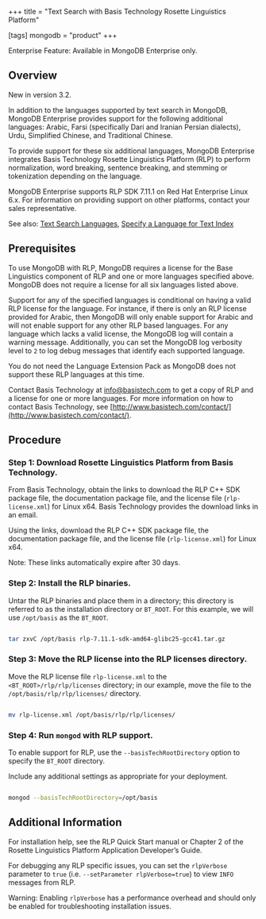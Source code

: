 +++
title = "Text Search with Basis Technology Rosette Linguistics Platform"

[tags]
mongodb = "product"
+++

Enterprise Feature: Available in MongoDB Enterprise only.


## Overview

New in version 3.2.

In addition to the languages supported by text search in MongoDB,
MongoDB Enterprise provides support for the following additional
languages: Arabic, Farsi (specifically Dari and Iranian Persian
dialects), Urdu, Simplified Chinese, and Traditional Chinese.

To provide support for these six additional languages, MongoDB
Enterprise integrates Basis Technology Rosette Linguistics Platform
(RLP) to perform normalization, word breaking, sentence breaking, and
stemming or tokenization depending on the language.

MongoDB Enterprise supports RLP SDK 7.11.1 on Red Hat Enterprise Linux
6.x. For information on providing support on other platforms, contact
your sales representative.

See also: [Text Search Languages](#), [Specify a Language for Text Index](#) 


## Prerequisites

To use MongoDB with RLP, MongoDB requires a license for the Base
Linguistics component of RLP and one or more languages specified above.
MongoDB does not require a license for all six languages listed above.

Support for any of the specified languages is conditional on having a
valid RLP license for the language. For instance, if there is only an
RLP license provided for Arabic, then MongoDB will only enable support
for Arabic and will not enable support for any other RLP based
languages. For any language which lacks a valid license, the MongoDB
log will contain a warning message. Additionally, you can set the
MongoDB log verbosity level to ``2`` to log debug messages that
identify each supported language.

You do not need the Language Extension Pack as MongoDB does not support
these RLP languages at this time.

Contact Basis Technology at [info@basistech.com](mailto:info@basistech.com) to get a copy of RLP and
a license for one or more languages. For more information on how
to contact Basis Technology, see [http://www.basistech.com/contact/](http://www.basistech.com/contact/).


## Procedure


### Step 1: Download Rosette Linguistics Platform from Basis Technology.

From Basis Technology, obtain the links to download the RLP C++ SDK
package file, the documentation package file, and the license file
(``rlp-license.xml``) for Linux x64. Basis Technology provides the
download links in an email.

Using the links, download the RLP C++ SDK package file, the
documentation package file, and the license file
(``rlp-license.xml``) for Linux x64.

Note: These links automatically expire after 30 days. 


### Step 2: Install the RLP binaries.

Untar the RLP binaries and place them in a directory; this directory
is referred to as the installation directory or ``BT_ROOT``. For this
example, we will use ``/opt/basis`` as the ``BT_ROOT``.

```sh

tar zxvC /opt/basis rlp-7.11.1-sdk-amd64-glibc25-gcc41.tar.gz

```


### Step 3: Move the RLP license into the RLP licenses directory.

Move the RLP license file ``rlp-license.xml`` to the
``<BT_ROOT>/rlp/rlp/licenses`` directory; in our example, move the
file to the ``/opt/basis/rlp/rlp/licenses/`` directory.

```sh

mv rlp-license.xml /opt/basis/rlp/rlp/licenses/

```


### Step 4: Run ``mongod`` with RLP support.

To enable support for RLP, use the ``--basisTechRootDirectory``
option to specify the ``BT_ROOT`` directory.

Include any additional settings as appropriate for your deployment.

```sh

mongod --basisTechRootDirectory=/opt/basis

```


## Additional Information

For installation help, see the RLP Quick Start manual or Chapter 2 of
the Rosette Linguistics Platform Application Developer’s Guide.

For debugging any RLP specific issues, you can set the ``rlpVerbose``
parameter to ``true`` (i.e. ``--setParameter rlpVerbose=true``) to view
``INFO`` messages from RLP.

Warning: Enabling ``rlpVerbose`` has a performance overhead and should only be enabled for troubleshooting installation issues. 
